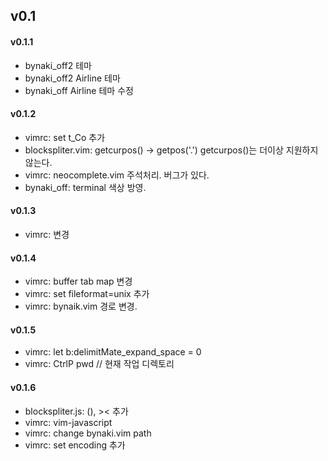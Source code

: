 ## v0.1


#### v0.1.1

- bynaki\_off2 테마
- bynaki\_off2 Airline 테마
- bynaki\_off Airline 테마 수정


#### v0.1.2

- vimrc: set t_Co 추가
- blockspliter.vim: getcurpos() -> getpos('.') getcurpos()는 더이상 지원하지 않는다.
- vimrc: neocomplete.vim 주석처리. 버그가 있다.
- bynaki_off: terminal 색상 방영.


#### v0.1.3

- vimrc: 변경


#### v0.1.4

- vimrc: buffer tab map 변경
- vimrc: set fileformat=unix 추가
- vimrc: bynaik.vim 경로 변경.


#### v0.1.5

- vimrc: let b:delimitMate_expand_space = 0
- vimrc: CtrlP pwd  // 현재 작업 디렉토리


#### v0.1.6

- blockspliter.js: (), >< 추가
- vimrc: vim-javascript
- vimrc: change bynaki.vim path
- vimrc: set encoding 추가
